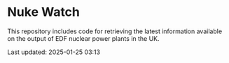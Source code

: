 # Nuke Watch

This repository includes code for retrieving the latest information available on the output of EDF nuclear power plants in the UK.

Last updated: 2025-01-25 03:13
